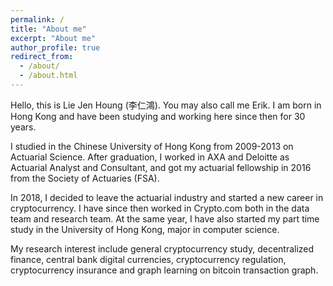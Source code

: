```yaml
---
permalink: /
title: "About me"
excerpt: "About me"
author_profile: true
redirect_from: 
  - /about/
  - /about.html
---
```


Hello, this is Lie Jen Houng (李仁鴻). You may also call me Erik.
I am born in Hong Kong and have been studying and working here since then for 30 years.

I studied in the Chinese University of Hong Kong from 2009-2013 on Actuarial Science.
After graduation, I worked in AXA and Deloitte as Actuarial Analyst and Consultant, and got my actuarial fellowship in 2016 from the Society of Actuaries (FSA).

In 2018, I decided to leave the actuarial industry and started a new career in cryptocurrency.
I have since then worked in Crypto.com both in the data team and research team.
At the same year, I have also started my part time study in the University of Hong Kong, major in computer science.

My research interest include general cryptocurrency study, decentralized finance, central bank digital currencies, cryptocurrency regulation, cryptocurrency insurance and graph learning on bitcoin transaction graph.
